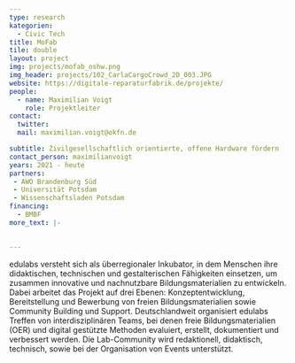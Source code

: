 ```yaml
---
type: research
kategorien:
  - Civic Tech
title: MoFab
tile: double
layout: project
img: projects/mofab_oshw.png
img_header: projects/102_CarlaCargoCrowd_2D_003.JPG
website: https://digitale-reparaturfabrik.de/projekte/
people:
  - name: Maximilian Voigt
    role: Projektleiter
contact:
  twitter:
  mail: maximilian.voigt@okfn.de

subtitle: Zivilgesellschaftlich orientierte, offene Hardware fördern
contact_person: maximilianvoigt
years: 2021 - heute
partners:
 - AWO Brandenburg Süd
 - Universität Potsdam
 - Wissenschaftsladen Potsdam
financing:
  - BMBF
more_text: |-
    

---
```

edulabs versteht sich als überregionaler Inkubator, in dem Menschen ihre didaktischen, technischen und gestalterischen Fähigkeiten einsetzen, um zusammen innovative und nachnutzbare Bildungsmaterialien zu entwickeln. Dabei arbeitet das Projekt auf drei Ebenen: Konzeptentwicklung, Bereitstellung und Bewerbung von freien Bildungsmaterialien sowie Community Building und Support. Deutschlandweit organisiert edulabs Treffen von interdisziplinären Teams, bei denen freie Bildungsmaterialien (OER) und digital gestützte Methoden evaluiert, erstellt, dokumentiert und verbessert werden. Die Lab-Community wird redaktionell, didaktisch, technisch, sowie bei der Organisation von Events unterstützt.


